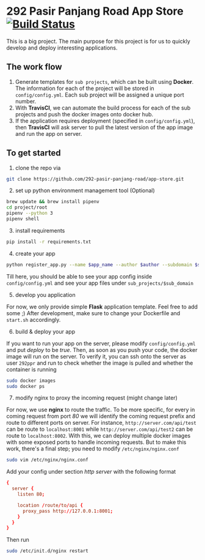# 292 Pasir Panjang Road App Store [![Build Status](https://travis-ci.org/292-pasir-panjang-road/app-store.svg?branch=master)](https://travis-ci.org/292-pasir-panjang-road/app-store)

This is a big project. The main purpose for this project is for us to quickly develop and deploy interesting applications.

## The work flow

1. Generate templates for `sub projects`, which can be built using __Docker__. The information for each of the project will be stored in `config/config.yml`. Each sub project will be assigned a unique port number.
2. With __TravisCI__, we can automate the build process for each of the sub projects and push the docker images onto docker hub.
3. If the application requires deployment (specified in `config/config.yml`), then __TravisCI__ will ask server to pull the latest version of the app image and run the app on server.

## To get started

1. clone the repo via

```bash
git clone https://github.com/292-pasir-panjang-road/app-store.git
```

2. set up python environment management tool (Optional)

```bash
brew update && brew install pipenv
cd project/root
pipenv --python 3
pipenv shell
```

3. install requirements

```bash
pip install -r requirements.txt
```

4. create your app

```bash
python register_app.py --name $app_name --author $author --subdomain $sub_domain ...
```

Till here, you should be able to see your app config inside `config/config.yml` and see your app files under `sub_projects/$sub_domain`

5. develop you application

For now, we only provide simple __Flask__ application template. Feel free to add some ;)
After development, make sure to change your Dockerfile and `start.sh` accordingly.

6. build & deploy your app

If you want to run your app on the server, please modify `config/config.yml` and put _deploy_ to be _true_. Then, as soon as you push your code, the docker image will run on the server.
To verify it, you can ssh onto the server as user `292ppr` and run to check whether the image is pulled and whether the container is running

```bash
sudo docker images
sudo docker ps
```

7. modify nginx to proxy the incoming request (might change later)

For now, we use __nginx__ to route the traffic. To be more specific, for every in coming request from port _80_ we will identify the coming request prefix and route to different ports on server.
For instance, `http://server.com/api/test` can be route to `localhost:8001` while `http://server.com/api/test2` can be route to `localhost:8002`. With this, we can deploy multiple docker images with some exposed ports to handle incoming requests. But to make this work, there's a final step; you need to modify `/etc/nginx/nginx.conf`

```bash
sudo vim /etc/nginx/nginx.conf
```

Add your config under section _http_ _server_ with the following format

```conf
{
  server {
    listen 80;

    location /route/to/api {
      proxy_pass http://127.0.0.1:8001;
    }
  }
}
```

Then run

```bash
sudo /etc/init.d/nginx restart
```